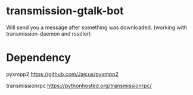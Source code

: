 transmission-gtalk-bot
======================

Will send you a message after something was downloaded. (working with transmission-daemon and rssdler)

Dependency
====
pyxmpp2
https://github.com/Jajcus/pyxmpp2‎

transmissionrpc
https://pythonhosted.org/transmissionrpc/‎
